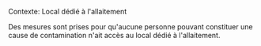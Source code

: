 Contexte: Local dédié à l'allaitement

Des mesures sont prises pour qu'aucune personne pouvant constituer une cause de contamination n'ait accès au local dédié à l'allaitement.
